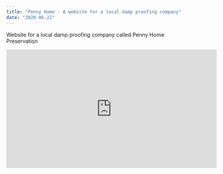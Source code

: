 ```yaml
---
title: "Penny Home - A website for a local damp proofing company"
date: "2020-06-22"
---
```


Website for a local damp proofing company called Penny Home Preservation

<iframe width="560" height="315" src="https://www.youtube.com/embed/4n0xNbfJLR8" frameborder="0" allowfullscreen></iframe>